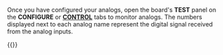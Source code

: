 Once you have configured your analogs, open the board's **TEST** panel on the **CONFIGURE** or [**CONTROL**](/manage/troubleshoot/teleoperate/default-interface/#viam-app) tabs to monitor analogs.
The numbers displayed next to each analog name represent the digital signal received from the analog inputs.

{{<imgproc src="/components/board/analogs-control-tab.png" alt="Analogs in the test panel." resize="800x" style="width:500px" class="imgzoom">}}